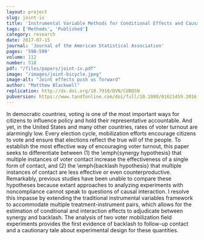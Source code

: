 ```yaml
---
layout: project
slug: joint-iv
title: 'Instrumental Variable Methods for Conditional Effects and Causal Interaction in Voter Mobilization Experiments'
tags: ['Methods', 'Published']
category: research
date: 2017-07-15
journal: 'Journal of the American Statistical Association'
pages: '590-599'
volume: 112
number: 518
pdf: "/files/papers/joint-iv.pdf"
image: "/images/joint-bicycle.jpeg"
image-alt: "Joint effects push us forward"
author: "Matthew Blackwell"
replication: http://dx.doi.org/10.7910/DVN/CUBQSN
pubversion: https://www.tandfonline.com/doi/full/10.1080/01621459.2016.1246363
---
```


In democratic countries, voting is one of the most important ways for citizens to influence policy and hold their representative accountable. And yet, in the United States and many other countries, rates of voter turnout are alarmingly low. Every election cycle, mobilization efforts encourage citizens to vote and ensure that elections reflect the true will of the people. To establish the most effective way of encouraging voter turnout, this paper seeks to differentiate between (1) the \emph{synergy hypothesis} that multiple instances of voter contact increase the effectiveness of a single form of contact, and (2) the \emph{backlash hypothesis} that multiple instances of contact are less effective or even counterproductive. Remarkably, previous studies have been unable to compare these hypotheses because extant approaches to analyzing experiments with noncompliance cannot speak to questions of causal interaction. I resolve this impasse by extending the traditional instrumental variables framework to accommodate multiple treatment-instrument pairs, which allows for the estimation of conditional and interaction effects to adjudicate between synergy and backlash. The analysis of two voter mobilization field experiments provides the first evidence of backlash to follow-up contact and a cautionary tale about experimental design for these quantities.
